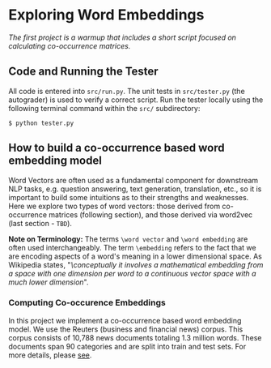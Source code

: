 # Exploring Word Embeddings

<div>

_The first project is a warmup that includes a short script focused on calculating co-occurrence matrices._

## Code and Running the Tester

All code is entered into `src/run.py`. The unit tests in `src/tester.py` (the autograder) is used to verify a correct script. Run the tester locally using the following terminal command within the `src/` subdirectory:

`$ python tester.py`

## How to build a co-occurrence based word embedding model

Word Vectors are often used as a fundamental component for downstream NLP tasks, e.g. question answering, text generation, translation, etc., so it is important to build some intuitions as to their strengths and weaknesses. Here we explore two types of word vectors: those derived from co-occurrence matrices (following section), and those derived via word2vec (last section - `TBD`).

**Note on Terminology:** The terms `\word vector` and `\word embedding` are often used interchangeably. The term `\embedding` refers to the fact that we are encoding aspects of a word's meaning in a lower dimensional space. As Wikipedia states, "_\conceptually it involves a mathematical embedding from a space with one dimension per word to a continuous vector space with a much lower dimension_".

### Computing Co-occurence Embeddings

In this project we implement a co-occurrence based word embedding model. We use the Reuters (business and financial news) corpus. This corpus consists of 10,788 news documents totaling 1.3 million words. These documents span 90 categories and are split into train and test sets. For more details, please [see](https://www.nltk.org/book/ch02.html).
